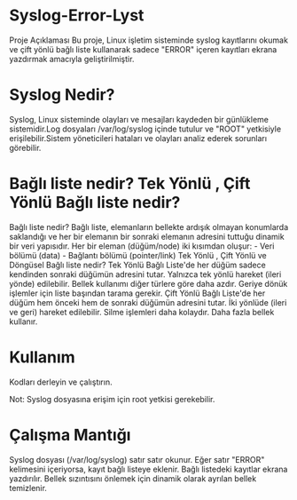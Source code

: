# Syslog-Error-Lyst

Proje Açıklaması
Bu proje, Linux işletim sisteminde syslog kayıtlarını okumak ve çift yönlü bağlı liste kullanarak sadece "ERROR" içeren kayıtları ekrana yazdırmak amacıyla geliştirilmiştir.

# Syslog Nedir?
Syslog, Linux sisteminde olayları ve mesajları kaydeden bir günlükleme sistemidir.Log dosyaları /var/log/syslog içinde tutulur ve "ROOT" yetkisiyle erişilebilir.Sistem yöneticileri hataları ve olayları analiz ederek sorunları görebilir.
# Bağlı liste nedir? Tek Yönlü , Çift Yönlü Bağlı liste nedir?
Bağlı liste nedir?
Bağlı	liste,	elemanların	bellekte	ardışık	olmayan	konumlarda	saklandığı	ve	her	bir	elemanın	bir	sonraki	elemanın	adresini	tuttuğu	dinamik	bir	veri	yapısıdır.
Her	bir	eleman	(düğüm/node)	iki	kısımdan	oluşur:	- Veri	bölümü	(data)	- Bağlantı	bölümü	(pointer/link)
Tek Yönlü , Çift Yönlü ve Döngüsel Bağlı liste nedir?
Tek Yönlü Bağlı Liste'de her	düğüm	sadece	kendinden	sonraki	düğümün	adresini	tutar. 
Yalnızca tek	yönlü	hareket (ileri	yönde) edilebilir.
Bellek	kullanımı	diğer	türlere	göre	daha	azdır.
Geriye	dönük	işlemler	için	liste	başından	tarama	gerekir.
Çift Yönlü Bağlı Liste'de her	düğüm	hem	önceki	hem	de	sonraki	düğümün	adresini	tutar.
İki	yönlüde (ileri	ve	geri)	hareket	edilebilir.	
Silme	işlemleri	daha	kolaydır.
Daha	fazla	bellek	kullanır.
# Kullanım
Kodları derleyin ve çalıştırın.

Not: Syslog dosyasına erişim için root yetkisi gerekebilir.
# Çalışma Mantığı
Syslog dosyası (/var/log/syslog) satır satır okunur.
Eğer satır "ERROR" kelimesini içeriyorsa, kayıt bağlı listeye eklenir.
Bağlı listedeki kayıtlar ekrana yazdırılır.
Bellek sızıntısını önlemek için dinamik olarak ayrılan bellek temizlenir.
